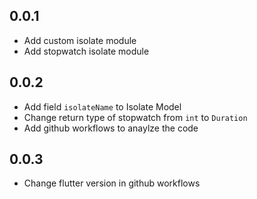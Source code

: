 ## 0.0.1

* Add custom isolate module
* Add stopwatch isolate module

## 0.0.2

* Add field `isolateName` to Isolate Model
* Change return type of stopwatch from `int` to `Duration`
* Add github workflows to anaylze the code

## 0.0.3

* Change flutter version in github workflows
